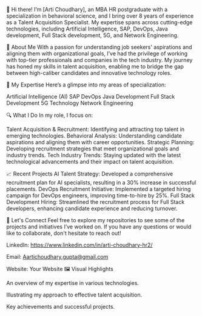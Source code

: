 👋 Hi there! I’m [Arti Choudhary], an MBA HR postgraduate with a specialization in behavioral science, and I bring over 8 years of experience as a Talent Acquisition Specialist. My expertise spans across cutting-edge technologies, including Artificial Intelligence, SAP, DevOps, Java development, Full Stack development, 5G, and Network Engineering.

🚀 About Me
With a passion for understanding job seekers' aspirations and aligning them with organizational goals, I’ve had the privilege of working with top-tier professionals and companies in the tech industry. My journey has honed my skills in talent acquisition, enabling me to bridge the gap between high-caliber candidates and innovative technology roles.

💼 My Expertise
Here’s a glimpse into my areas of specialization:

Artificial Intelligence (AI)
SAP
DevOps
Java Development
Full Stack Development
5G Technology
Network Engineering

🔍 What I Do
In my role, I focus on:

Talent Acquisition & Recruitment: Identifying and attracting top talent in emerging technologies.
Behavioral Analysis: Understanding candidate aspirations and aligning them with career opportunities.
Strategic Planning: Developing recruitment strategies that meet organizational goals and industry trends.
Tech Industry Trends: Staying updated with the latest technological advancements and their impact on talent acquisition.


📈 Recent Projects
AI Talent Strategy: Developed a comprehensive recruitment plan for AI specialists, resulting in a 30% increase in successful placements.
DevOps Recruitment Initiative: Implemented a targeted hiring campaign for DevOps engineers, improving time-to-hire by 25%.
Full Stack Development Hiring: Streamlined the recruitment process for Full Stack developers, enhancing candidate experience and reducing turnover.

🌟 Let's Connect
Feel free to explore my repositories to see some of the projects and initiatives I’ve worked on. If you have any questions or would like to collaborate, don't hesitate to reach out!

LinkedIn: https://www.linkedin.com/in/arti-choudhary-hr2/

Email: Aartichoudhary.gupta@gmail.com

Website: Your Website
🖼️ Visual Highlights

An overview of my expertise in various technologies.

Illustrating my approach to effective talent acquisition.


Key achievements and successful projects.
